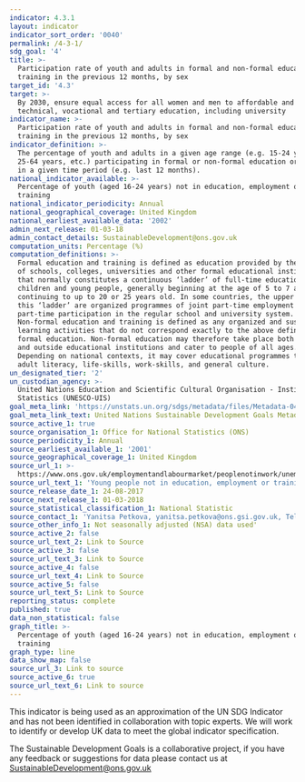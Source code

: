 ```yaml
---
indicator: 4.3.1
layout: indicator
indicator_sort_order: '0040'
permalink: /4-3-1/
sdg_goal: '4'
title: >-
  Participation rate of youth and adults in formal and non-formal education and
  training in the previous 12 months, by sex
target_id: '4.3'
target: >-
  By 2030, ensure equal access for all women and men to affordable and quality
  technical, vocational and tertiary education, including university
indicator_name: >-
  Participation rate of youth and adults in formal and non-formal education and
  training in the previous 12 months, by sex
indicator_definition: >-
  The percentage of youth and adults in a given age range (e.g. 15-24 years,
  25-64 years, etc.) participating in formal or non-formal education or training
  in a given time period (e.g. last 12 months).
national_indicator_available: >-
  Percentage of youth (aged 16-24 years) not in education, employment or
  training
national_indicator_periodicity: Annual
national_geographical_coverage: United Kingdom
national_earliest_available_data: '2002'
admin_next_release: 01-03-18
admin_contact_details: SustainableDevelopment@ons.gov.uk
computation_units: Percentage (%)
computation_definitions: >-
  Formal education and training is defined as education provided by the system
  of schools, colleges, universities and other formal educational institutions
  that normally constitutes a continuous ‘ladder’ of full-time education for
  children and young people, generally beginning at the age of 5 to 7 and
  continuing to up to 20 or 25 years old. In some countries, the upper parts of
  this ‘ladder’ are organized programmes of joint part-time employment and
  part-time participation in the regular school and university system.
  Non-formal education and training is defined as any organized and sustained
  learning activities that do not correspond exactly to the above definition of
  formal education. Non-formal education may therefore take place both within
  and outside educational institutions and cater to people of all ages.
  Depending on national contexts, it may cover educational programmes to impart
  adult literacy, life-skills, work-skills, and general culture.
un_designated_tier: '2'
un_custodian_agency: >-
  United Nations Education and Scientific Cultural Organisation - Institute of
  Statistics (UNESCO-UIS)
goal_meta_link: 'https://unstats.un.org/sdgs/metadata/files/Metadata-04-03-01.pdf'
goal_meta_link_text: United Nations Sustainable Development Goals Metadata (PDF 210 KB)
source_active_1: true
source_organisation_1: Office for National Statistics (ONS)
source_periodicity_1: Annual
source_earliest_available_1: '2001'
source_geographical_coverage_1: United Kingdom
source_url_1: >-
  https://www.ons.gov.uk/employmentandlabourmarket/peoplenotinwork/unemployment/datasets/youngpeoplenotineducationemploymentortrainingneettable1
source_url_text_1: 'Young people not in education, employment or training (NEET)'
source_release_date_1: 24-08-2017
source_next_release_1: 01-03-2018
source_statistical_classification_1: National Statistic
source_contact_1: 'Yanitsa Petkova, yanitsa.petkova@ons.gsi.gov.uk, Telephone +44 (0)1633 451599'
source_other_info_1: Not seasonally adjusted (NSA) data used'
source_active_2: false
source_url_text_2: Link to Source
source_active_3: false
source_url_text_3: Link to Source
source_active_4: false
source_url_text_4: Link to Source
source_active_5: false
source_url_text_5: Link to Source
reporting_status: complete
published: true
data_non_statistical: false
graph_title: >-
  Percentage of youth (aged 16-24 years) not in education, employment or
  training
graph_type: line
data_show_map: false
source_url_3: Link to source
source_active_6: true
source_url_text_6: Link to source
---
```

This indicator is being used as an approximation of the UN SDG Indicator and has not been identified in collaboration with topic experts. We will work to identify or develop UK data to meet the global indicator specification.
  
The Sustainable Development Goals is a collaborative project, if you have any feedback or suggestions for data please contact us at <SustainableDevelopment@ons.gov.uk>
